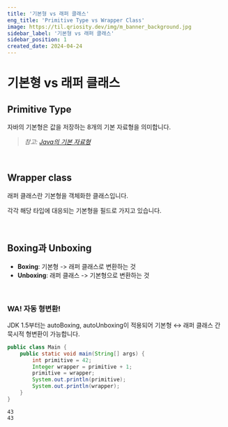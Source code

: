 ```yaml
---
title: '기본형 vs 래퍼 클래스'
eng_title: 'Primitive Type vs Wrapper Class'
image: https://til.qriosity.dev/img/m_banner_background.jpg
sidebar_label: '기본형 vs 래퍼 클래스'
sidebar_position: 1
created_date: 2024-04-24
---
```


# 기본형 vs 래퍼 클래스

## Primitive Type

자바의 기본형은 값을 저장하는 8개의 기본 자료형을 의미합니다.

> *참고: [Java의 기본 자료형](http://til.qriosity.dev/featured/pl/java/basics/primitive-data-types-of-java)*

<br/>

## Wrapper class

래퍼 클래스란 기본형을 객체화한 클래스입니다.

각각 해당 타입에 대응되는 기본형을 필드로 가지고 있습니다.

<br/>

## Boxing과 Unboxing

- **Boxing**: 기본형 -> 래퍼 클래스로 변환하는 것
- **Unboxing**: 래퍼 클래스 -> 기본형으로 변환하는 것

<br/>

### WA! 자동 형변환!

JDK 1.5부터는 autoBoxing, autoUnboxing이 적용되어 기본형 ↔ 래퍼 클래스 간 묵시적 형변환이 가능합니다.

```java
public class Main {
	public static void main(String[] args) {
        int primitive = 42;
        Integer wrapper = primitive + 1;
        primitive = wrapper;
        System.out.println(primitive);
        System.out.println(wrapper);
    }
}
```
```text title=결과
43
43
```

<br/>
